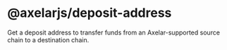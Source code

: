 # @axelarjs/deposit-address

Get a deposit address to transfer funds from an Axelar-supported source chain to a destination chain.
